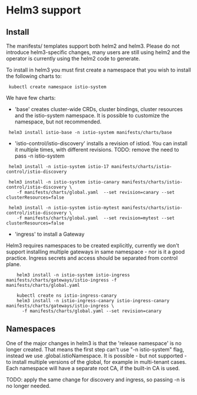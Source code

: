 # Helm3 support

## Install

The manifests/ templates support both helm2 and helm3. Please do not introduce helm3-specific changes, many
users are still using helm2 and the operator is currently using the helm2 code to generate.

To install in helm3 you must first create a namespace that you wish to install the following charts to:
```shell script
 kubectl create namespace istio-system
```

We have few charts:

- 'base' creates cluster-wide CRDs, cluster bindings, cluster resources and the istio-system namespace.
  It is possible to customize the namespace, but not recommended.

```shell script
 helm3 install istio-base -n istio-system manifests/charts/base
```

- 'istio-control/istio-discovery' installs a revision of istiod.  You can install it multiple times, with different revisions.
TODO: remove the need to pass -n istio-system

```shell script
 helm3 install -n istio-system istio-17 manifests/charts/istio-control/istio-discovery

 helm3 install -n istio-system istio-canary manifests/charts/istio-control/istio-discovery \
    -f manifests/charts/global.yaml  --set revision=canary --set clusterResources=false

 helm3 install -n istio-system istio-mytest manifests/charts/istio-control/istio-discovery \
    -f manifests/charts/global.yaml  --set revision=mytest --set clusterResources=false
```

- 'ingress' to install a Gateway

Helm3 requires namespaces to be created explicitly, currently we don't support installing multiple gateways in same
namespace - nor is it a good practice. Ingress secrets and access should be separated from control plane.

```shell script
    helm3 install -n istio-system istio-ingress manifests/charts/gateways/istio-ingress -f manifests/charts/global.yaml

    kubectl create ns istio-ingress-canary
    helm3 install -n istio-ingress-canary istio-ingress-canary manifests/charts/gateways/istio-ingress \
      -f manifests/charts/global.yaml --set revision=canary
```

## Namespaces

One of the major changes in helm3 is that the 'release namespace' is no longer created.
That means the first step can't use "-n istio-system" flag, instead we use .global.istioNamespace.
It is possible - but not supported - to install multiple versions of the global, for example in
multi-tenant cases. Each namespace will have a separate root CA, if the built-in CA is used.

TODO: apply the same change for discovery and ingress, so passing -n is no longer needed.

